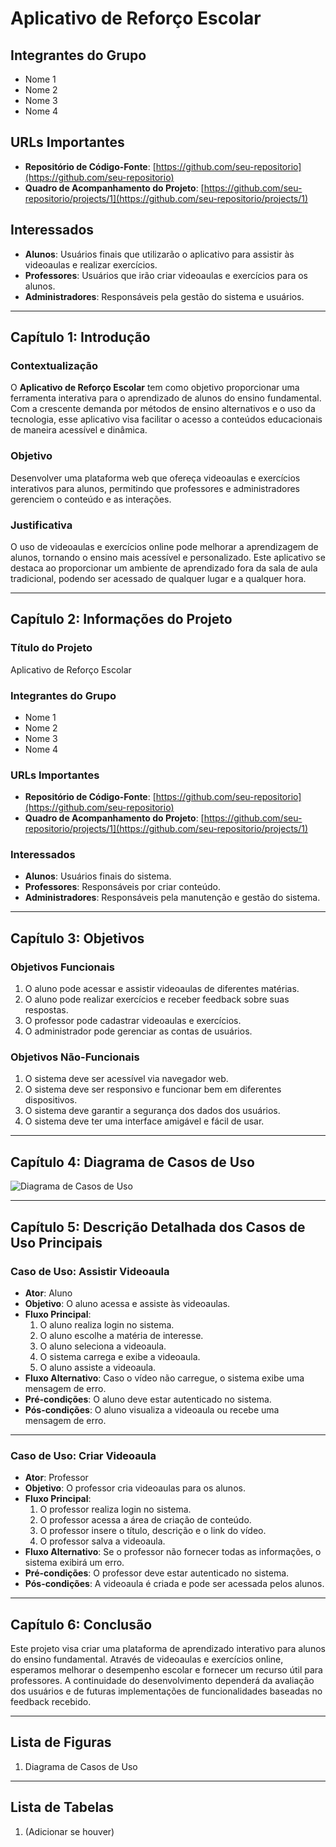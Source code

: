 
# **Aplicativo de Reforço Escolar**

## **Integrantes do Grupo**
- Nome 1
- Nome 2
- Nome 3
- Nome 4

## **URLs Importantes**
- **Repositório de Código-Fonte**: [https://github.com/seu-repositorio](https://github.com/seu-repositorio)
- **Quadro de Acompanhamento do Projeto**: [https://github.com/seu-repositorio/projects/1](https://github.com/seu-repositorio/projects/1)

## **Interessados**
- **Alunos**: Usuários finais que utilizarão o aplicativo para assistir às videoaulas e realizar exercícios.
- **Professores**: Usuários que irão criar videoaulas e exercícios para os alunos.
- **Administradores**: Responsáveis pela gestão do sistema e usuários.

---

## **Capítulo 1: Introdução**

### **Contextualização**
O **Aplicativo de Reforço Escolar** tem como objetivo proporcionar uma ferramenta interativa para o aprendizado de alunos do ensino fundamental. Com a crescente demanda por métodos de ensino alternativos e o uso da tecnologia, esse aplicativo visa facilitar o acesso a conteúdos educacionais de maneira acessível e dinâmica.

### **Objetivo**
Desenvolver uma plataforma web que ofereça videoaulas e exercícios interativos para alunos, permitindo que professores e administradores gerenciem o conteúdo e as interações.

### **Justificativa**
O uso de videoaulas e exercícios online pode melhorar a aprendizagem de alunos, tornando o ensino mais acessível e personalizado. Este aplicativo se destaca ao proporcionar um ambiente de aprendizado fora da sala de aula tradicional, podendo ser acessado de qualquer lugar e a qualquer hora.

---

## **Capítulo 2: Informações do Projeto**

### **Título do Projeto**
Aplicativo de Reforço Escolar

### **Integrantes do Grupo**
- Nome 1
- Nome 2
- Nome 3
- Nome 4

### **URLs Importantes**
- **Repositório de Código-Fonte**: [https://github.com/seu-repositorio](https://github.com/seu-repositorio)
- **Quadro de Acompanhamento do Projeto**: [https://github.com/seu-repositorio/projects/1](https://github.com/seu-repositorio/projects/1)

### **Interessados**
- **Alunos**: Usuários finais do sistema.
- **Professores**: Responsáveis por criar conteúdo.
- **Administradores**: Responsáveis pela manutenção e gestão do sistema.

---

## **Capítulo 3: Objetivos**

### **Objetivos Funcionais**
1. O aluno pode acessar e assistir videoaulas de diferentes matérias.
2. O aluno pode realizar exercícios e receber feedback sobre suas respostas.
3. O professor pode cadastrar videoaulas e exercícios.
4. O administrador pode gerenciar as contas de usuários.

### **Objetivos Não-Funcionais**
1. O sistema deve ser acessível via navegador web.
2. O sistema deve ser responsivo e funcionar bem em diferentes dispositivos.
3. O sistema deve garantir a segurança dos dados dos usuários.
4. O sistema deve ter uma interface amigável e fácil de usar.

---

## **Capítulo 4: Diagrama de Casos de Uso**

![Diagrama de Casos de Uso](caminho/para/o/diagrama.png)

---

## **Capítulo 5: Descrição Detalhada dos Casos de Uso Principais**

### **Caso de Uso: Assistir Videoaula**

- **Ator**: Aluno
- **Objetivo**: O aluno acessa e assiste às videoaulas.
- **Fluxo Principal**:
  1. O aluno realiza login no sistema.
  2. O aluno escolhe a matéria de interesse.
  3. O aluno seleciona a videoaula.
  4. O sistema carrega e exibe a videoaula.
  5. O aluno assiste a videoaula.
- **Fluxo Alternativo**: Caso o vídeo não carregue, o sistema exibe uma mensagem de erro.
- **Pré-condições**: O aluno deve estar autenticado no sistema.
- **Pós-condições**: O aluno visualiza a videoaula ou recebe uma mensagem de erro.

---

### **Caso de Uso: Criar Videoaula**

- **Ator**: Professor
- **Objetivo**: O professor cria videoaulas para os alunos.
- **Fluxo Principal**:
  1. O professor realiza login no sistema.
  2. O professor acessa a área de criação de conteúdo.
  3. O professor insere o título, descrição e o link do vídeo.
  4. O professor salva a videoaula.
- **Fluxo Alternativo**: Se o professor não fornecer todas as informações, o sistema exibirá um erro.
- **Pré-condições**: O professor deve estar autenticado no sistema.
- **Pós-condições**: A videoaula é criada e pode ser acessada pelos alunos.

---

## **Capítulo 6: Conclusão**

Este projeto visa criar uma plataforma de aprendizado interativo para alunos do ensino fundamental. Através de videoaulas e exercícios online, esperamos melhorar o desempenho escolar e fornecer um recurso útil para professores. A continuidade do desenvolvimento dependerá da avaliação dos usuários e de futuras implementações de funcionalidades baseadas no feedback recebido.

---

## **Lista de Figuras**
1. Diagrama de Casos de Uso

---

## **Lista de Tabelas**
1. (Adicionar se houver)

